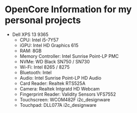 # OpenCore Information for my personal projects

- Dell XPS 13 9365
  - CPU: Intel i5-7Y57
  - iGPU: Intel HD Graphics 615
  - RAM: 8GB
  - Memory Controller: Intel Sunrise Point-LP PMC
  - NVMe: WD Black SN750 / SN730
  - Wi-Fi: Intel 8265 / 8275
  - Bluetooth: Intel
  - Audio: Intel Sunrise Point-LP HD Audio
  - Card Reader: Realtek RTS525A
  - Camera: Realtek Intgratd HD Webcam
  - Fingerprint Reader: Validity Sensors VFS7552
  - Touchscreen: WCOM482F i2c_designware
  - Touchpad: DLL077A i2c_designware

